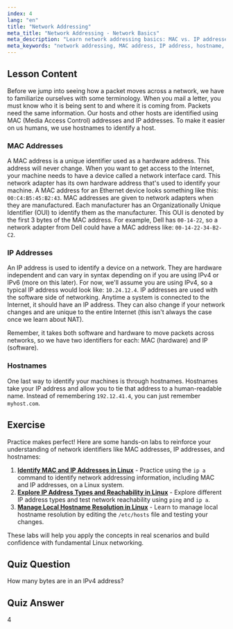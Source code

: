 ```yaml
---
index: 4
lang: "en"
title: "Network Addressing"
meta_title: "Network Addressing - Network Basics"
meta_description: "Learn network addressing basics: MAC vs. IP addresses, and hostnames. Understand how devices communicate on a network. Start your Linux networking journey!"
meta_keywords: "network addressing, MAC address, IP address, hostname, Linux networking, beginner, tutorial, guide"
---
```


## Lesson Content

Before we jump into seeing how a packet moves across a network, we have to familiarize ourselves with some terminology. When you mail a letter, you must know who it is being sent to and where it is coming from. Packets need the same information. Our hosts and other hosts are identified using MAC (Media Access Control) addresses and IP addresses. To make it easier on us humans, we use hostnames to identify a host.

### MAC Addresses

A MAC address is a unique identifier used as a hardware address. This address will never change. When you want to get access to the Internet, your machine needs to have a device called a network interface card. This network adapter has its own hardware address that's used to identify your machine. A MAC address for an Ethernet device looks something like this: `00:C4:B5:45:B2:43`. MAC addresses are given to network adapters when they are manufactured. Each manufacturer has an Organizationally Unique Identifier (OUI) to identify them as the manufacturer. This OUI is denoted by the first 3 bytes of the MAC address. For example, Dell has `00-14-22`, so a network adapter from Dell could have a MAC address like: `00-14-22-34-B2-C2`.

### IP Addresses

An IP address is used to identify a device on a network. They are hardware independent and can vary in syntax depending on if you are using IPv4 or IPv6 (more on this later). For now, we'll assume you are using IPv4, so a typical IP address would look like: `10.24.12.4`. IP addresses are used with the software side of networking. Anytime a system is connected to the Internet, it should have an IP address. They can also change if your network changes and are unique to the entire Internet (this isn't always the case once we learn about NAT).

Remember, it takes both software and hardware to move packets across networks, so we have two identifiers for each: MAC (hardware) and IP (software).

### Hostnames

One last way to identify your machines is through hostnames. Hostnames take your IP address and allow you to tie that address to a human-readable name. Instead of remembering `192.12.41.4`, you can just remember `myhost.com`.

## Exercise

Practice makes perfect! Here are some hands-on labs to reinforce your understanding of network identifiers like MAC addresses, IP addresses, and hostnames:

1. **[Identify MAC and IP Addresses in Linux](https://labex.io/labs/linux-identify-mac-and-ip-addresses-in-linux-592731)** - Practice using the `ip a` command to identify network addressing information, including MAC and IP addresses, on a Linux system.
2. **[Explore IP Address Types and Reachability in Linux](https://labex.io/labs/linux-explore-ip-address-types-and-reachability-in-linux-592780)** - Explore different IP address types and test network reachability using `ping` and `ip a`.
3. **[Manage Local Hostname Resolution in Linux](https://labex.io/labs/linux-manage-local-hostname-resolution-in-linux-592792)** - Learn to manage local hostname resolution by editing the `/etc/hosts` file and testing your changes.

These labs will help you apply the concepts in real scenarios and build confidence with fundamental Linux networking.

## Quiz Question

How many bytes are in an IPv4 address?

## Quiz Answer

4

